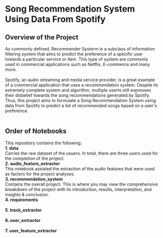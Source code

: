# Song Recommendation System Using Data From Spotify
## Overview of the Project
As commonly defined, Recommender Systerm is a subclass of information filtering system that aims to predict the preference  of a specific user towards a particular service or item. This type of system are commonly used in commercial applications such as Netflix, E-commerce and many more. 
<br>
<br>Spotify, an audio streaming and media service provider, is a great example of a commercial application that uses a recommendation system. Despite its extremely complete system and algorithm, multiple userts still expresses their disbelief towards the song recommendations generated by Spotify. Thus, this project aims to formulate a Song Recommendation System using data from Spotify to predict a list of recommended songs based on a user's preference.
<br>
<br>
## Order of Notebooks
This repository contains the following:
<br> **1. data**
<br>Carries the raw dataset of the usuers. In total, there are three users used for the completion of the project.
<br> **2. audio_feature_extractor**
<br>This notebook assisted the extraction of the audio features that were used as factors for the project analyses.
<br> **3. recommendation_system**
<br>Contains the overall project. This is where you may view the comprehensive breakdown of the project with its introduction, results, interpretation, and insights & conclusion.
<br> **4. requirements**
<br>
<br> **5. track_extractor**
<br>
<br> **6. user_extractor**
<br>
<br> **7. user_feature_extractor**
<br>